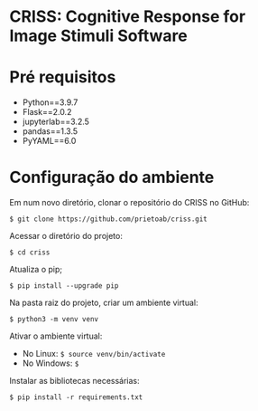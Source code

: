 # CRISS: Cognitive Response for Image Stimuli Software

# Pré requisitos

- Python==3.9.7
- Flask==2.0.2
- jupyterlab==3.2.5
- pandas==1.3.5
- PyYAML==6.0

# Configuração do ambiente

Em num novo diretório, clonar o repositório do CRISS no GitHub:

`$ git clone https://github.com/prietoab/criss.git`

Acessar o diretório do projeto:

`$ cd criss`

Atualiza o pip;

`$ pip install --upgrade pip`

Na pasta raiz do projeto, criar um ambiente virtual:

`$ python3 -m venv venv`

Ativar o ambiente virtual:

- No Linux: `$ source venv/bin/activate`
- No Windows: `$ `

Instalar as bibliotecas necessárias:

`$ pip install -r requirements.txt`
